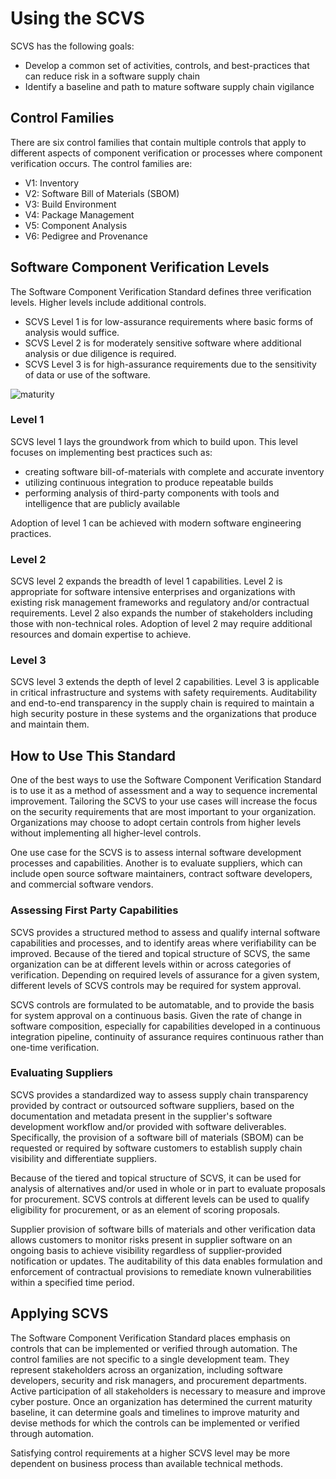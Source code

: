 # Using the SCVS

SCVS has the following goals:

* Develop a common set of activities, controls, and best-practices that can reduce risk in a software supply chain
* Identify a baseline and path to mature software supply chain vigilance

## Control Families
There are six control families that contain multiple controls that apply to different aspects of component verification
or processes where component verification occurs. The control families are:

* V1: Inventory
* V2: Software Bill of Materials (SBOM)
* V3: Build Environment
* V4: Package Management
* V5: Component Analysis
* V6: Pedigree and Provenance

## Software Component Verification Levels

The Software Component Verification Standard defines three verification levels. Higher levels include additional controls.

* SCVS Level 1 is for low-assurance requirements where basic forms of analysis would suffice.
* SCVS Level 2 is for moderately sensitive software where additional analysis or due diligence is required.
* SCVS Level 3 is for high-assurance requirements due to the sensitivity of data or use of the software.

![maturity](./images/maturity.png)

### Level 1
SCVS level 1 lays the groundwork from which to build upon. This level focuses on implementing best practices such as:
- creating software bill-of-materials with complete and accurate inventory
- utilizing continuous integration to produce repeatable builds
- performing analysis of third-party components with tools and intelligence that are publicly available

Adoption of level 1 can be achieved with modern software engineering practices. 


### Level 2
SCVS level 2 expands the breadth of level 1 capabilities. Level 2 is appropriate for software intensive enterprises and 
organizations with existing risk management frameworks and regulatory and/or contractual requirements. Level 2 also 
expands the number of stakeholders including those with non-technical roles. Adoption of level 2 may require 
additional resources and domain expertise to achieve. 


### Level 3
SCVS level 3 extends the depth of level 2 capabilities. Level 3 is applicable in critical infrastructure and systems
with safety requirements. Auditability and end-to-end transparency in the supply chain is required to maintain a
high security posture in these systems and the organizations that produce and maintain them.


## How to Use This Standard

One of the best ways to use the Software Component Verification Standard is to use it as a method of assessment and a 
way to sequence incremental improvement. Tailoring the SCVS to your use cases will increase the focus on the security 
requirements that are most important to your organization. Organizations may choose to adopt certain controls from higher 
levels without implementing all higher-level controls.

One use case for the SCVS is to assess internal software development processes and capabilities. Another is to evaluate 
suppliers, which can include open source software maintainers, contract software developers, and commercial software 
vendors. 

### Assessing First Party Capabilities
SCVS provides a structured method to assess and qualify internal software capabilities and processes, and to identify 
areas where verifiability can be improved. Because of the tiered and topical structure of SCVS, the same organization 
can be at different levels within or across categories of verification. Depending on required levels of assurance for a 
given system, different levels of SCVS controls may be required for system approval.

SCVS controls are formulated to be automatable, and to provide the basis for system approval on a continuous basis. 
Given the rate of change in software composition, especially for capabilities developed in a continuous integration 
pipeline, continuity of assurance requires continuous rather than one-time verification. 

### Evaluating Suppliers
SCVS provides a standardized way to assess supply chain transparency provided by contract or outsourced software 
suppliers, based on the documentation and metadata present in the supplier's software development workflow and/or 
provided with software deliverables. Specifically, the provision of a software bill of materials (SBOM) can be 
requested or required by software customers to establish supply chain visibility and differentiate suppliers. 

Because of the tiered and topical structure of SCVS, it can be used for analysis of alternatives and/or used in whole 
or in part to evaluate proposals for procurement. SCVS controls at different levels can be used to qualify 
eligibility for procurement, or as an element of scoring proposals. 

Supplier provision of software bills of materials and other verification data allows customers to monitor risks present 
in supplier software on an ongoing basis to achieve visibility regardless of supplier-provided notification or updates. 
The auditability of this data enables formulation and enforcement of contractual provisions to remediate known 
vulnerabilities within a specified time period.

## Applying SCVS

The Software Component Verification Standard places emphasis on controls that can be implemented or verified
through automation. The control families are not specific to a single development team. They represent
stakeholders across an organization, including software developers, security and risk managers, and procurement
departments. Active participation of all stakeholders is necessary to measure and improve cyber posture. 
Once an organization has determined the current maturity baseline, it can determine goals and timelines to improve maturity
and devise methods for which the controls can be implemented or verified through automation.

Satisfying control requirements at a higher SCVS level may be more dependent on business process than available technical methods. 

<div style="page-break-after: always; visibility: hidden">
\newpage
</div>
